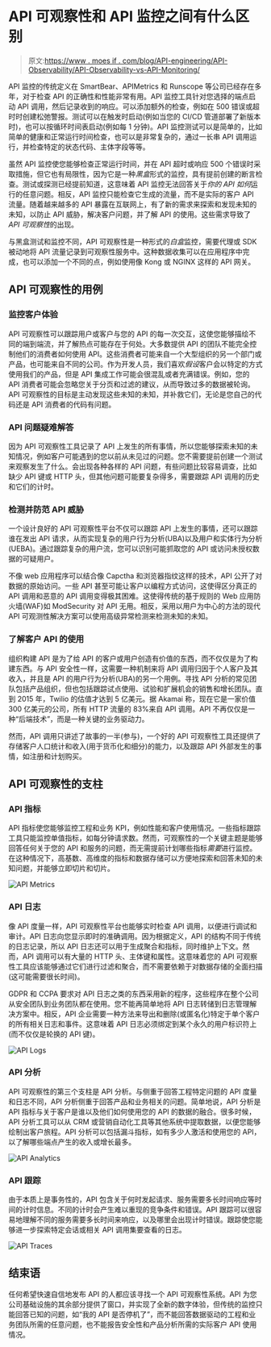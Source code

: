 # API 可观察性和 API 监控之间有什么区别

> 原文:[https://www . moes if . com/blog/API-engineering/API-Observability/API-Observability-vs-API-Monitoring/](https://www.moesif.com/blog/api-engineering/api-observability/What-is-the-Difference-Between-API-Observability-vs-API-Monitoring/)

API 监控的传统定义在 SmartBear、APIMetrics 和 Runscope 等公司已经存在多年，对于检查 API 的正确性和性能非常有用。API 监控工具针对您选择的端点启动 API 调用，然后记录收到的响应。可以添加额外的检查，例如在 500 错误或超时时创建松弛警报。测试可以在触发时启动(例如当您的 CI/CD 管道部署了新版本时)，也可以按循环时间表启动(例如每 1 分钟)。API 监控测试可以是简单的，比如简单的健康和正常运行时间检查，也可以是非常复杂的，通过一长串 API 调用运行，并检查特定的状态代码、主体字段等等。

虽然 API 监控使您能够检查正常运行时间，并在 API 超时或响应 500 个错误时采取措施，但它也有局限性，因为它是一种*黑盒*形式的监控，具有提前创建的断言检查。测试或探测已经提前知道，这意味着 API 监控无法回答关于*你的 API 如何*运行的任意问题。相反，API 监控只能检查它生成的流量，而不是实际的客户 API 流量。随着越来越多的 API 暴露在互联网上，有了新的需求来探索和发现未知的未知，以防止 API 威胁，解决客户问题，并了解 API 的使用。这些需求导致了 *API 可观察性*的出现。

与黑盒测试和监控不同，API 可观察性是一种形式的*白盒*监控，需要代理或 SDK 被动地将 API 流量记录到可观察性服务中。这种数据收集可以在应用程序中完成，也可以添加一个不同的点，例如使用像 Kong 或 NGINX 这样的 API 网关。

## API 可观察性的用例

### 监控客户体验

API 可观察性可以跟踪用户或客户与您的 API 的每一次交互，这使您能够描绘不同的端到端流，并了解热点可能存在于何处。大多数提供 API 的团队不能完全控制他们的消费者如何使用 API。这些消费者可能来自一个大型组织的另一个部门或产品，也可能来自不同的公司。作为开发人员，我们喜欢*假设*客户会以特定的方式使用我们的产品，但是 API 集成工作可能会很混乱或者充满错误。例如，您的 API 消费者可能会忽略您关于分页和过滤的建议，从而导致过多的数据被轮询。API 可观察性的目标是主动发现这些未知的未知，并补救它们，无论是您自己的代码还是 API 消费者的代码有问题。

### API 问题疑难解答

因为 API 可观察性工具记录了 API 上发生的所有事情，所以您能够探索未知的未知情况，例如客户可能遇到的您以前从未见过的问题。您不需要提前创建一个测试来观察发生了什么。会出现各种各样的 API 问题，有些问题比较容易调查，比如缺少 API 键或 HTTP 头，但其他问题可能要复杂得多，需要跟踪 API 调用的历史和它们的计时。

### 检测并防范 API 威胁

一个设计良好的 API 可观察性平台不仅可以跟踪 API 上发生的事情，还可以跟踪谁在发出 API 请求，从而实现复杂的用户行为分析(UBA)以及用户和实体行为分析(UEBA)。通过跟踪复杂的用户流，您可以识别可能抓取您的 API 或访问未授权数据的可疑用户。

不像 web 应用程序可以结合像 Capctha 和浏览器指纹这样的技术，API 公开了对数据的原始访问。一些 API 甚至可能让客户以编程方式访问，这使得区分真正的 API 调用和恶意的 API 调用变得极其困难。这使得传统的基于规则的 Web 应用防火墙(WAF)如 ModSecurity 对 API 无用。相反，采用以用户为中心的方法的现代 API 可观测性解决方案可以使用高级异常检测来检测未知的未知。

### 了解客户 API 的使用

组织构建 API 是为了给 API 的客户或用户创造有价值的东西，而不仅仅是为了构建东西。与 API 安全性一样，这需要一种机制来将 API 调用归因于个人客户及其收入，并且是 API 的用户行为分析(UBA)的另一个用例。寻找 API 分析的常见团队包括产品组织，但也包括跟踪试点使用、试验和扩展机会的销售和增长团队。直到 2015 年，Twilio 的估值才达到 5 亿美元。据 Akamai 称，现在它是一家价值 300 亿美元的公司，所有 HTTP 流量的 83%来自 API 调用。API 不再仅仅是一种“后端技术”，而是一种关键的业务驱动力。

然而，API 调用只讲述了故事的一半(参与)，一个好的 API 可观察性工具还提供了存储客户人口统计和收入(用于货币化和细分)的能力，以及跟踪 API 外部发生的事情，如注册和计划购买。

## API 可观察性的支柱

### API 指标

API 指标使您能够监控工程和业务 KPI，例如性能和客户使用情况。一些指标跟踪工具只能监控单值指标，如每分钟请求数。然而，可观察性的一个关键主题是能够回答任何关于您的 API 和服务的问题，而无需提前计划哪些指标*需要*进行监控。在这种情况下，高基数、高维度的指标和数据存储可以方便地探索和回答未知的未知问题，并能够立即切片和切片。

![API Metrics](../Images/1f5a1d7df40bdee9162936f47b9c18f4.png)

### API 日志

像 API 度量一样，API 可观察性平台也能够实时检查 API 调用，以便进行调试和审计。API 日志向您显示即时的准确调用。因为根据定义，API 的结构不同于传统的日志记录，所以 API 日志还可以用于生成聚合和指标，同时维护上下文。然而，API 调用可以有大量的 HTTP 头、主体键和属性。这意味着您的 API 可观察性工具应该能够通过它们进行过滤和聚合，而不需要依赖于对数据存储的全面扫描(这可能需要很长时间)。

GDPR 和 CCPA 要求对 API 日志之类的东西采用新的程序，这些程序在整个公司从安全团队到业务团队都在使用。您不能再简单地将 API 日志转储到日志管理解决方案中。相反，API 企业需要一种方法来导出和删除(或匿名化)特定于单个客户的所有相关日志和事件。这意味着 API 日志必须绑定到某个永久的用户标识符上(而不仅仅是轮换的 API 键)。

![API Logs](../Images/3b19552ff953983231af1e85b9d352fa.png)

### API 分析

API 可观察性的第三个支柱是 API 分析。与侧重于回答工程特定问题的 API 度量和日志不同，API 分析侧重于回答产品和业务相关的问题。简单地说，API 分析是 API 指标与关于客户是谁以及他们如何使用您的 API 的数据的融合。很多时候，API 分析工具可以从 CRM 或营销自动化工具等其他系统中提取数据，以便您能够绘制出客户旅程。API 分析可以包括漏斗指标，如有多少人激活和使用您的 API，以了解哪些端点产生的收入或增长最多。

![API Analytics](../Images/5b616c584c814c89f01e5c3878e7b5a5.png)

### API 跟踪

由于本质上是事务性的，API 包含关于何时发起请求、服务需要多长时间响应等时间的计时信息。不同的计时会产生难以重现的竞争条件和错误。API 跟踪可以很容易地理解不同的服务需要多长时间来响应，以及哪里会出现计时错误。跟踪使您能够进一步探索特定会话或相关 API 调用集要查看的日志。

![API Traces](../Images/48e12e5cf2d514b4883d7d7d7d7035ea.png)

## 结束语

任何希望快速自信地发布 API 的人都应该寻找一个 API 可观察性系统。API 为您公司基础设施的其余部分提供了窗口，并实现了全新的数字体验，但传统的监控只能回答已知的问题，如“我的 API 是否停机了”，而不能回答数据驱动的工程和业务团队所需的任意问题，也不能报告安全性和产品分析所需的实际客户 API 使用情况。